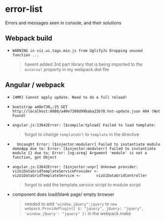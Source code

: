 # error-list
Errors and messages seen in console, and their solutions

## Webpack build

- `WARNING in viz.ui.tags.min.js from UglifyJs
   Dropping unused function ...`
   
   > havent added 3rd part library that is being imported to the `external` property in my webpack.dist file
   
## Angular / webpack

- ` [HMR] Cannot apply update. Need to do a full reload! `


- ` bootstrap a40e730…:25 GET http://localhost:8080/a40e7300d99baba23b78.hot-update.json 404 (Not Found) `



- ` angular.js:13642Error: [$compile:tpload] Failed to load template:  `

    > forgot to change `templateUrl` to `template` in the directive

- `   Uncaught Error: [$injector:modulerr] Failed to instantiate module demoApp due to:
      Error: [$injector:modulerr] Failed to instantiate module {} due to:
      Error: [ng:areq] Argument 'module' is not a function, got Object 
   `
  
  
- ` angular.js:13642Error: [$injector:unpr] Unknown provider: vizUiDataGridTemplateServiceProvider <- vizUiDataGridTemplateService <-       vizUiDataGridController `
    > forgot to add the template.service script to module script
- component does load/blank page/ empty browser
    > needed to add `"window.jQuery":jquery` to 
    ` new webpack.ProvidePlugin({
            $: "jquery",
            jQuery: "jquery",
            'window.jQuery': "jquery"
        })
      ` in the webpack.make

